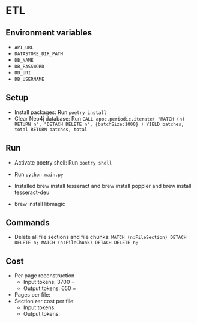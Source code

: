 # ETL

## Environment variables

- `API_URL`
- `DATASTORE_DIR_PATH`
- `DB_NAME`
- `DB_PASSWORD`
- `DB_URI`
- `DB_USERNAME`

## Setup

- Install packages: Run `poetry install`
- Clear Neo4j database: Run `CALL apoc.periodic.iterate(
  "MATCH (n) RETURN n",
  "DETACH DELETE n",
  {batchSize:1000}
)
YIELD batches, total
RETURN batches, total`

## Run

- Activate poetry shell: Run `poetry shell`
- Run `python main.py`

- Installed brew install tesseract and brew install poppler and brew install tesseract-deu
- brew install libmagic

## Commands

- Delete all file sections and file chunks: `MATCH (n:FileSection) DETACH DELETE n; MATCH (n:FileChunk) DETACH DELETE n;`

## Cost

- Per page reconstruction
  - Input tokens: 3700 = 
  - Output tokens: 650 = 
- Pages per file: 
- Sectionizer cost per file:
  - Input tokens: 
  - Output tokens: 
